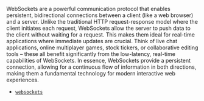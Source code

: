 WebSockets are a powerful communication protocol that enables persistent, bidirectional connections between a client (like a web browser) and a server. Unlike the traditional HTTP request-response model where the client initiates each request, WebSockets allow the server to push data to the client without waiting for a request. This makes them ideal for real-time applications where immediate updates are crucial. Think of live chat applications, online multiplayer games, stock tickers, or collaborative editing tools – these all benefit significantly from the low-latency, real-time capabilities of WebSockets. In essence, WebSockets provide a persistent connection, allowing for a continuous flow of information in both directions, making them a fundamental technology for modern interactive web experiences.

- [`websockets`](https://websockets.readthedocs.io/)
